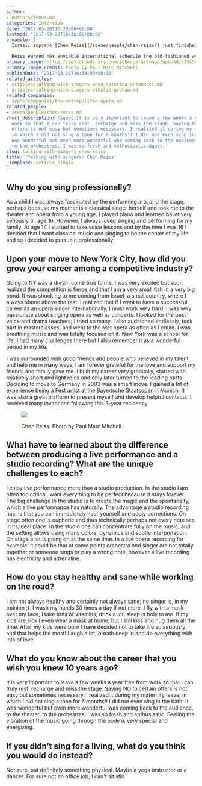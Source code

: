 ```yaml
---
author:
- authors/jenna.md
categories: Interview
date: "2017-03-20T10:29:00+00:00"
lastmod: "2017-03-22T16:36:00+00:00"
preamble: |-
  Israeli soprano [Chen Reiss](/scene/people/chen-reiss/) just finished singing Zdenka in the [Wiener Staatsoper](/scene/companies/wiener-staatsoper/)'s *Arabella*; she'll return to Vienna in May to sing Marzelline in Beethoven's *Fidelio*, following a stretch of beautifully varied concert work in Germany, Portugal, Switzerland, Turkey, and the United States.

  Reiss earned her enviable international schedule the old-fashioned way, moving away from home and rising to the competitive standards of operatic hubs like New York and Munich. In her grounded, wise interview, Reiss chats about her disciplined regimen to stay healthy, the lessons learned during her maternity leave, and the years spent in New York, "breathing music".
primary_image: https://res.cloudinary.com/schmopera/image/upload/v1545409169/media/webhook-uploads/1490027050589/2017-03-20---Chen-Reiss-square---Paul-Marc-Mitchell.jpg.jpg
primary_image_credit: Photo by Paul Marc Mitchell.
publishDate: "2017-03-22T16:34:00+00:00"
related_articles:
- articles/talking-with-singers-anna-caterina-antonacci.md
- articles/talking-with-singers-othalie-graham.md
related_companies:
- scene/companies/the-metropolitan-opera.md
related_people:
- scene/people/chen-reiss.md
short_description: '&quot;It is very important to leave a few weeks a year free from
  work so that I can truly rest, recharge and miss the stage. Saying NO to certain
  offers is not easy but sometimes necessary. I realized it during my maternity leave,
  in which I did not sing a tone for 6 months!! I did not even sing in the bath. It
  was wonderful but even more wonderful was coming back to the audience, to the theater,
  to the orchestras, I was so fresh and enthusiastic.&quot;'
slug: talking-with-singers-chen-reiss
title: 'Talking with singers: Chen Reiss'
_template: article_single
---
```


## Why do you sing professionally?

As a child I was always fascinated by the performing arts and the stage, perhaps because my mother is a classical singer herself and took me to the theater and opera from a young age. I played piano and learned ballet very seriously till age 16. However, I always loved singing and performing for my family. At age 14 I started to take voice lessons and by the time I was 16 I decided that I want classical music and singing to be the center of my life and so I decided to pursue it professionally.

## Upon your move to New York City, how did you grow your career among a competitive industry?

Going to NY was a dream come true to me. I was very excited but soon realized the competition is fierce and that I am a very small fish in a very big pond. It was shocking to me coming from Israel, a small country, where I always shone above the rest. I realized that if I want to have a successful career as an opera singer internationally, I must work very hard. I was very passionate about singing opera as well as concerts. I looked for the best voice and drama teachers; I tried so many. I also auditioned endlessly, took part in masterclasses, and went to the Met opera as often as I could. I was breathing music and was totally focused on it. New York was a school for life. I had many challenges there but I also remember it as a wonderful period in my life.

I was surrounded with good friends and people who believed in my talent and help me in many ways, I am forever grateful for the love and support my friends and family gave me. I built my career very gradually, started with relatively short and light roles and only later turned to the leading parts. Deciding to move to Germany in 2003 was a smart move. I gained a lot of experience being a Fest artist at the Bayerische Staatsoper in Munich. It was also a great platform to present myself and develop helpful contacts. I received many invitations following this 3-year residency.

<figure data-type="image">

![](https://res.cloudinary.com/schmopera/image/upload/v1545409169/media/webhook-uploads/1490026789458/2017-03-20---Chen_Reiss_Photo_by_Paul_Marc_Mitchell.jpg.jpg)

<figcaption>Chen Reiss. Photo by Paul Marc Mitchell.</figcaption>
</figure>

## What have to learned about the difference between producing a live performance and a studio recording? What are the unique challenges to each?

I enjoy live performance more than a studio production. In the studio I am often too critical, want everything to be perfect because it stays forever. The big challenge in the studio is to create the magic and the spontaneity, which a live performance has naturally. The advantage a studio recording has, is that you can immediately hear yourself and apply corrections. On stage often one is euphoric and thus technically perhaps not every note sits in its ideal place. In the studio one can concentrate fully on the music, and the setting allows using many colors, dynamics and subtle interpretation. On stage a lot is going on at the same time. In a live opera recording for example, it could be that at some points orchestra and singer are not totally together or someone sings or play a wrong note, however a live recording has electricity and adrenaline.

## How do you stay healthy and sane while working on the road?

I am not always healthy and certainly not always sane; no singer is, in my opinion ;). I wash my hands 30 times a day if not more, I fly with a mask over my face, I take tons of vitamins, drink a lot, sleep is holy to me. If my kids are sick I even wear a mask at home, but I still kiss and hug them all the time. After my kids were born I have decided not to take life so seriously and that helps the most! Laugh a lot, breath deep in and do everything with lots of love.

## What do you know about the career that you wish you knew 10 years ago?

It is very important to leave a few weeks a year free from work so that I can truly rest, recharge and miss the stage. Saying NO to certain offers is not easy but sometimes necessary. I realized it during my maternity leave, in which I did not sing a tone for 6 months!! I did not even sing in the bath. It was wonderful but even more wonderful was coming back to the audience, to the theater, to the orchestras, I was so fresh and enthusiastic. Feeling the vibration of the music going through the body is very special and energizing.

## If you didn’t sing for a living, what do you think you would do instead?

Not sure, but definitely something physical. Maybe a yoga instructor or a dancer. For sure not an office job; I can't sit still.
